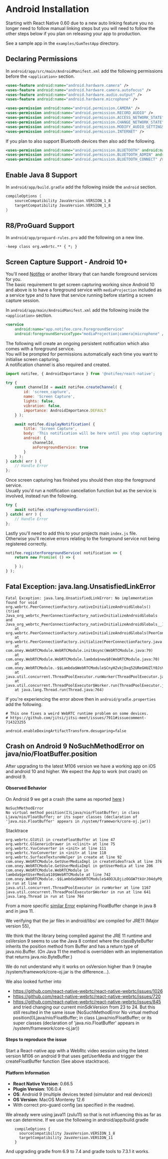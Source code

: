 # Android Installation

Starting with React Native 0.60 due to a new auto linking feature you no longer need to follow manual linking steps but you will need to follow the other steps below if you plan on releasing your app to production.  

See a sample app in the `examples/GumTestApp` directory.  

## Declaring Permissions

In `android/app/src/main/AndroidManifest.xml` add the following permissions before the `<application>` section.  

```xml
<uses-feature android:name="android.hardware.camera" />
<uses-feature android:name="android.hardware.camera.autofocus" />
<uses-feature android:name="android.hardware.audio.output" />
<uses-feature android:name="android.hardware.microphone" />

<uses-permission android:name="android.permission.CAMERA" />
<uses-permission android:name="android.permission.RECORD_AUDIO" />
<uses-permission android:name="android.permission.ACCESS_NETWORK_STATE" />
<uses-permission android:name="android.permission.CHANGE_NETWORK_STATE" />
<uses-permission android:name="android.permission.MODIFY_AUDIO_SETTINGS" />
<uses-permission android:name="android.permission.INTERNET" />
```

If you plan to also support Bluetooth devices then also add the following.

```xml
<uses-permission android:name="android.permission.BLUETOOTH" android:maxSdkVersion="30" />
<uses-permission android:name="android.permission.BLUETOOTH_ADMIN" android:maxSdkVersion="30" />
<uses-permission android:name="android.permission.BLUETOOTH_CONNECT" />
```

## Enable Java 8 Support

In `android/app/build.gradle` add the following inside the `android` section.

```gradle
compileOptions {
	sourceCompatibility JavaVersion.VERSION_1_8
	targetCompatibility JavaVersion.VERSION_1_8
}
```

## R8/ProGuard Support

In `android/app/proguard-rules.pro` add the following on a new line.

```proguard
-keep class org.webrtc.** { *; }
```

## Screen Capture Support - Android 10+

You'll need [Notifee](https://notifee.app/react-native/docs/overview) or another library that can handle foreground services for you.  
The basic requirement to get screen capturing working since Android 10 and above is to have a foreground service with `mediaProjection` included as a service type and to have that service running before starting a screen capture session.  

In `android/app/main/AndroidManifest.xml` add the following inside the `<application>` section.  

```xml
<service
	android:name="app.notifee.core.ForegroundService"
	android:foregroundServiceType="mediaProjection|camera|microphone" />
```

The following will create an ongoing persistent notification which also comes with a foreground service.  
You will be prompted for permissions automatically each time you want to initialise screen capturing.  
A notification channel is also required and created.  

```javascript
import notifee, { AndroidImportance } from '@notifee/react-native';

try {
	const channelId = await notifee.createChannel( {
		id: 'screen_capture',
		name: 'Screen Capture',
		lights: false,
		vibration: false,
		importance: AndroidImportance.DEFAULT
	} );

	await notifee.displayNotification( {
		title: 'Screen Capture',
		body: 'This notification will be here until you stop capturing.',
		android: {
			channelId,
			asForegroundService: true
		}
	} );
} catch( err ) {
	// Handle Error
};
```

Once screen capturing has finished you should then stop the foreground service.  
Usually you'd run a notification cancellation function but as the service is involved, instead run the following.  

```javascript
try {
	await notifee.stopForegroundService();
} catch( err ) {
	// Handle Error
};
```

Lastly you'll need to add this to your projects main `index.js` file.  
Otherwise you'll receive errors relating to the foreground service not being registered correctly.  

```javascript
notifee.registerForegroundService( notification => {
	return new Promise( () => {

	} );
} );
```

## Fatal Exception: java.lang.UnsatisfiedLinkError

```
Fatal Exception: java.lang.UnsatisfiedLinkError: No implementation found for void org.webrtc.PeerConnectionFactory.nativeInitializeAndroidGlobals() (tried Java_org_webrtc_PeerConnectionFactory_nativeInitializeAndroidGlobals and Java_org_webrtc_PeerConnectionFactory_nativeInitializeAndroidGlobals__)
	at org.webrtc.PeerConnectionFactory.nativeInitializeAndroidGlobals(PeerConnectionFactory.java)
	at org.webrtc.PeerConnectionFactory.initialize(PeerConnectionFactory.java:306)
	at com.oney.WebRTCModule.WebRTCModule.initAsync(WebRTCModule.java:79)
	at com.oney.WebRTCModule.WebRTCModule.lambda$new$0(WebRTCModule.java:70)
	at com.oney.WebRTCModule.-$$Lambda$WebRTCModule$CnyHZvkjDxq52UReGHUZlY0JsVw.run(-.java:4)
	at java.util.concurrent.ThreadPoolExecutor.runWorker(ThreadPoolExecutor.java:1162)
	at java.util.concurrent.ThreadPoolExecutor$Worker.run(ThreadPoolExecutor.java:636)
	at java.lang.Thread.run(Thread.java:764)
```

If you're experiencing the error above then in `android/gradle.properties` add the following.  

```
# This one fixes a weird WebRTC runtime problem on some devices.
# https://github.com/jitsi/jitsi-meet/issues/7911#issuecomment-714323255

android.enableDexingArtifactTransform.desugaring=false
```

## Crash on Android 9 NoSuchMethodError on java/nio/FloatBuffer.position

After upgrading to the latest M106 version we have a working app on iOS and android 10 and higher.
We expect the App to work (not crash) on android 9.

#### Observed Behavior

On Android 9 we get a crash (the same as reported [here](https://community.jitsi.org/t/jitsi-android-sdk-crash/120099) )

```
NoSuchMethodError 
No virtual method position(I)Ljava/nio/FloatBuffer; in class Ljava/nio/FloatBuffer; or its super classes (declaration of 'java.nio.FloatBuffer' appears in /system/framework/core-oj.jar))
```

Stacktrace

```
org.webrtc.GlUtil in createFloatBuffer at line 47
org.webrtc.GlGenericDrawer in <clinit> at line 75
org.webrtc.YuvConverter in <init> at line 111
org.webrtc.YuvConverter in <init> at line 118
org.webrtc.SurfaceTextureHelper in create at line 92
com.oney.WebRTCModule.GetUserMediaImpl in createVideoTrack at line 376
com.oney.WebRTCModule.GetUserMediaImpl in getUserMedia at line 206
com.oney.WebRTCModule.WebRTCModule in lambda$getUserMedia$10$WebRTCModule at line 742
com.oney.WebRTCModule.-$$Lambda$WebRTCModule$4OOJLDjizOGGW7tkUrJ04dyPO_A in run at line 8
java.util.concurrent.ThreadPoolExecutor in runWorker at line 1167
java.util.concurrent.ThreadPoolExecutor$Worker in run at line 641
java.lang.Thread in run at line 764
```

From a more specific [similar Error](https://github.com/msgpack/msgpack-java/issues/516) explaining FloatBuffer change in java 8 and in java 11.

We verifying that the jar files in android/libs/ are compiled for JRE11 (Major version 55), 

We think that the library being compiled against the JRE 11 runtime and osVersion 9 seems to use the Java 8 context where the classByteBuffer inherits the position method from Buffer and has a return type of java.nio.Buffer. 
(On Java 11 the method is overridden with an implementation that returns java.nio.ByteBuffer.)

We do not understand why it works on osVersion higher than 9 (maybe /system/framework/core-oj.jar is the difference...).

We also looked further into 
- https://github.com/react-native-webrtc/react-native-webrtc/issues/1026
- https://github.com/react-native-webrtc/react-native-webrtc/issues/720
- https://github.com/react-native-webrtc/react-native-webrtc/issues/845
and tried changing our current minSdkVersion from 23 to 24.
But this still resulted in the same issue (NoSuchMethodError No virtual method position(I)Ljava/nio/FloatBuffer; in class Ljava/nio/FloatBuffer; or its super classes (declaration of 'java.nio.FloatBuffer' appears in /system/framework/core-oj.jar))

#### Steps to reproduce the issue

Start a React-native app with a WebRtc video session using the latest version M106 on android 9 that uses getUserMedia and trigger the createFloatBuffer function (See above stacktrace).

#### Platform Information

* **React Native Version**: 0.66.5 
* **Plugin Version**:  106.0.4
* **OS**: Android 9 (multiple devices tested (simulator and real devices))
* **OS Version**: MacOS Monterey 12.6
* With correct pro-guard config (as specified in the readme).

We already were using java11 (zulu11) so that is not influencing this as far as we can determine.
If we use the following in android/app/build.gradle
```
    compileOptions {
      sourceCompatibility JavaVersion.VERSION_1_8
      targetCompatibility JavaVersion.VERSION_11
    }
```
And upgrading gradle from 6.9 to 7.4 and gradle tools to 7.3.1 it works. 
